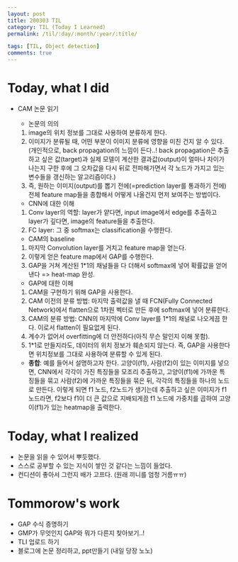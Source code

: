```yaml
---
layout: post
title: 200303 TIL
category: TIL (Today I Learned)
permalink: /til/:day/:month/:year/:title/

tags: [TIL, Object detection]
comments: true
---
```


# Today, what I did
- CAM 논문 읽기
    - 논문의 의의
    1. image의 위치 정보를 그대로 사용하여 분류하게 한다.
    2. 이미지가 분류될 때, 어떤 부분이 이미지 분류에 영향을 미친 건지 알 수 있다. (개인적으로, back propagation의 느낌이 든다..! back propagation은  추출하고 싶은 값(target)과 실제 모델이 계산한 결과값(output)이 얼마나 차이가 나는지 구한 후에 그 오차값을 다시 뒤로 전파해가면서 각 노드가 가지고 있는 변수들을 갱신하는 알고리즘이다.) 
    3. 즉, 원하는 이미지(output)를 뽑기 전에(=prediction layer를 통과하기 전에) 전체 feature map들을 종합해서 어떻게 나올건지 먼저 보여주는 방법이다.

    - CNN에 대한 이해
    1. Conv layer의 역할: layer가 얕다면, input image에서 edge를 추출하고 layer가 깊다면, image의 feature들을 추출한다.
    2. FC layer: 그 중 softmax는 classification을 수행한다.

    - CAM의 baseline
    1. 마지막 Convolution layer를 거치고 feature map을 얻는다. 
    2. 이렇게 얻은 feature map에서 GAP를 수행한다.
    3. GAP을 거쳐 계산된 1*1의 채널들을 다 더해서 softmax에 넣어 확률값을 얻어낸다 => heat-map 완성.

    - GAP에 대한 이해
    1. CAM을 구현하기 위해 GAP을 사용한다.
    2. CAM 이전의 분류 방법: 마지막 출력값을 낼 때 FCN(Fully Connected Network)에서 flatten으로 1차원 벡터로 만든 후에 softmax에 넣어 분류한다.
    3. CAM의 분류 방법: CNN의 마지막에 Conv layer를 1*1의 채널로 나오게끔 한다. 이로서 flatten이 필요없게 된다. 
    4. 계수가 없어서 overfitting에 더 안전하다(아직 무슨 말인지 이해 못함). 
    5. 1*1로 만들지라도, 데이터의 위치 정보가 훼손되지 않는다. 즉, GAP을 사용한다면 위치정보를 그대로 사용하여 분류할 수 있게 된다.  

    - **종합**: 예를 들어서 설명하고자 한다. 고양이(f1), 사람(f2)이 있는 이미지를 넣으면, CNN에서 각각이 가진 특징들을 모조리 추출하고, 고양이(f1)에 가까운 특징들을 묶고 사람(f2)에 가까운 특징들을 묶은 뒤, 각각의 특징들을 하나의 노드로 만든다. 이렇게 되면 f1 노드, f2노드가 생기는데 추출하고 싶은 이미지가 f1노드라면, f2보다 f1이 더 큰 값으로 지배되게끔 f1 노드에 가중치를 곱하여 고양이(f1)가 있는 heatmap을 출력한다.
    



# Today, what I realized
- 논문을 읽을 수 있어서 뿌듯했다.
- 스스로 공부할 수 있는 지식이 쌓인 것 같다는 느낌이 들었다. 
- 컨디션이 좋아서 그런지 배가 고프다. (원래 끼니를 엄청 거름ㅠㅠ)


# Tommorow's work
- GAP 수식 증명하기
- GMP가 무엇인지 GAP와 뭐가 다른지 찾아보기..!
- TLI 업로드 하기
- 블로그에 논문 정리하고, ppt만들기 (내일 당장 노노)


